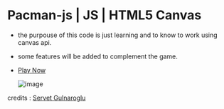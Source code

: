 # Pacman-js | JS | HTML5 Canvas

- the purpouse of this code is just learning and to know to work using canvas api.
- some features will be added to complement the game.
- [Play Now](https://summersongoncalves.github.io/pacman-js/)

  ![image](https://github.com/summersongoncalves/pacman-js/assets/9466450/6cfb0d72-5ba4-4925-bacb-9ac0d3b4c398)

credits : [Servet Gulnaroglu](https://www.youtube.com/watch?v=GXlckaGr0Eo)

